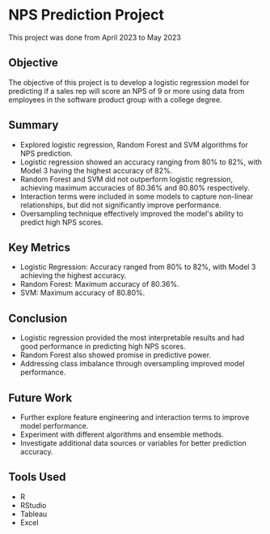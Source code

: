 # NPS Prediction Project
This project was done from April 2023 to May 2023

## Objective
The objective of this project is to develop a logistic regression model for predicting if a sales rep will score an NPS of 9 or more using data from employees in the software product group with a college degree.

## Summary
- Explored logistic regression, Random Forest and SVM algorithms for NPS prediction.
- Logistic regression showed an accuracy ranging from 80% to 82%, with Model 3 having the highest accuracy of 82%.
- Random Forest and SVM did not outperform logistic regression, achieving maximum accuracies of 80.36% and 80.80% respectively.
- Interaction terms were included in some models to capture non-linear relationships, but did not significantly improve performance.
- Oversampling technique effectively improved the model's ability to predict high NPS scores.

## Key Metrics
- Logistic Regression: Accuracy ranged from 80% to 82%, with Model 3 achieving the highest accuracy.
- Random Forest: Maximum accuracy of 80.36%.
- SVM: Maximum accuracy of 80.80%.

## Conclusion
- Logistic regression provided the most interpretable results and had good performance in predicting high NPS scores.
- Random Forest also showed promise in predictive power.
- Addressing class imbalance through oversampling improved model performance.

## Future Work
- Further explore feature engineering and interaction terms to improve model performance.
- Experiment with different algorithms and ensemble methods.
- Investigate additional data sources or variables for better prediction accuracy.

## Tools Used
- R
- RStudio
- Tableau
- Excel
